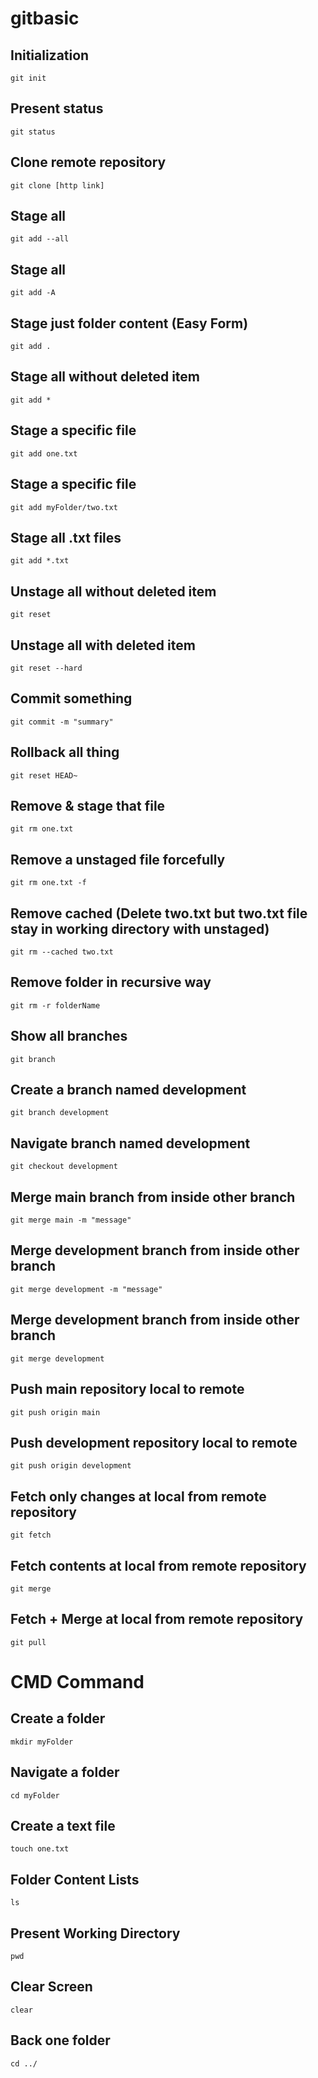 # gitbasic
## Initialization
```code
git init
```
## Present status
```code
git status
```
## Clone remote repository
```code
git clone [http link]
```
## Stage all
```code
git add --all
```
## Stage all
```code
git add -A
```
## Stage just folder content (Easy Form)
```code
git add .
```
## Stage all without deleted item
```code
git add *
```
## Stage a specific file
```code
git add one.txt
```
## Stage a specific file
```code
git add myFolder/two.txt
```
## Stage all .txt files
```code
git add *.txt
```
## Unstage all without deleted item
```code
git reset
```
## Unstage all with deleted item
```code
git reset --hard
```
## Commit something
```code
git commit -m "summary"
```
## Rollback all thing
```code
git reset HEAD~
```
## Remove & stage that file
```code
git rm one.txt
```
## Remove a unstaged file forcefully
```code
git rm one.txt -f
```
## Remove cached (Delete two.txt but two.txt file stay in working directory with unstaged)
```code
git rm --cached two.txt
```
## Remove folder in recursive way
```code
git rm -r folderName
```
## Show all branches
```code
git branch
```
## Create a branch named development
```code
git branch development
```
## Navigate branch named development
```code
git checkout development
```
## Merge main branch from inside other branch
```code
git merge main -m "message"
```
## Merge development branch from inside other branch
```code
git merge development -m "message"
```
## Merge development branch from inside other branch
```code
git merge development
```
## Push main repository local to remote
```code
git push origin main
```
## Push development repository local to remote
```code
git push origin development
```
## Fetch only changes at local from remote repository
```code
git fetch
```
## Fetch contents at local from remote repository
```code
git merge
```
## Fetch + Merge at local from remote repository
```code
git pull
```

# CMD Command
## Create a folder
```code
mkdir myFolder
```
## Navigate a folder
```code
cd myFolder
```
## Create a text file
```code
touch one.txt
```
## Folder Content Lists
```code
ls
```
## Present Working Directory
```code
pwd
```
## Clear Screen
```code
clear
```
## Back one folder
```code
cd ../
```